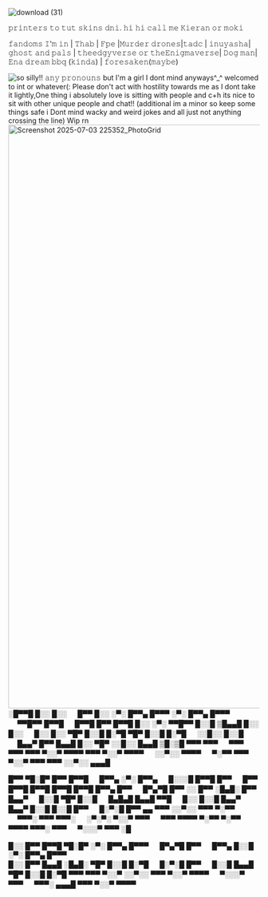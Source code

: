 ![download (31)](https://github.com/user-attachments/assets/aa6efd93-6c2a-4fe2-96c9-8a7a6a62930d)



  
𝚙𝚛𝚒𝚗𝚝𝚎𝚛𝚜 𝚝𝚘 𝚝𝚞𝚝 𝚜𝚔𝚒𝚗𝚜 𝚍𝚗𝚒.   𝚑𝚒 𝚑𝚒 𝚌𝚊𝚕𝚕 𝚖𝚎 𝙺𝚒𝚎𝚛𝚊𝚗 𝚘𝚛 𝚖𝚘𝚔𝚒
            

 𝚏𝚊𝚗𝚍𝚘𝚖𝚜 𝙸'𝚖 𝚒𝚗 | 𝚃𝚑𝚊𝚋 | 𝙵𝚙𝚎 |𝙼𝚞𝚛𝚍𝚎𝚛 𝚍𝚛𝚘𝚗𝚎𝚜|𝚝𝚊𝚍𝚌 | 𝚒𝚗𝚞𝚢𝚊𝚜𝚑𝚊| 𝚐𝚑𝚘𝚜𝚝 𝚊𝚗𝚍 𝚙𝚊𝚕𝚜 | 𝚝𝚑𝚎𝚎𝚍𝚐𝚢𝚟𝚎𝚛𝚜𝚎 𝚘𝚛 𝚝𝚑𝚎𝙴𝚗𝚒𝚐𝚖𝚊𝚟𝚎𝚛𝚜𝚎| 𝙳𝚘𝚐 𝚖𝚊𝚗|𝙴𝚗𝚊 𝚍𝚛𝚎𝚊𝚖 𝚋𝚋𝚚 (𝚔𝚒𝚗𝚍𝚊) | 𝚏𝚘𝚛𝚎𝚜𝚊𝚔𝚎𝚗(𝚖𝚊𝚢𝚋𝚎)

![so silly!!](https://github.com/user-attachments/assets/52d9686b-e362-4836-b8ac-acf42fbfb062)
 𝚊𝚗𝚢 𝚙𝚛𝚘𝚗𝚘𝚞𝚗𝚜 but  I'm a girl I dont mind anyways^_^ welcomed to int or whatever(:
Please don't act with hostility towards me as I dont take it lightly,One thing i absolutely love is sitting with people and c+h its nice to sit with other unique people and chat!! (additional im a minor so keep some things safe i Dont mind wacky and weird jokes and all just not anything crossing the line)
Wip rn  <img width="1920" height="1170" alt="Screenshot 2025-07-03 225352_PhotoGrid" src="https://github.com/user-attachments/assets/6035431f-bdc8-4d66-9571-d80791c97ad9" /> 
░█▀▀█ █░░ █░░ 　 █▀▀ █░░ ░▀░ █▀▀▄ █▀▀▀ ░▀░ █▀▀▄ █▀▀▀ 　 ▀▀█▀▀ █▀▀█ 　 █▀▀█ █▀▀ █▀▀█ █░░ ░▀░ ▀▀█▀▀ █░░█ 
▒█▄▄█ █░░ █░░ 　 █░░ █░░ ▀█▀ █░░█ █░▀█ ▀█▀ █░░█ █░▀█ 　 ░░█░░ █░░█ 　 █▄▄▀ █▀▀ █▄▄█ █░░ ▀█▀ ░░█░░ █▄▄█ 
▒█░▒█ ▀▀▀ ▀▀▀ 　 ▀▀▀ ▀▀▀ ▀▀▀ ▀░░▀ ▀▀▀▀ ▀▀▀ ▀░░▀ ▀▀▀▀ 　 ░░▀░░ ▀▀▀▀ 　 ▀░▀▀ ▀▀▀ ▀░░▀ ▀▀▀ ▀▀▀ ░░▀░░ ▄▄▄█ 

█▀▀ ▀█░█▀ █▀▀ █▀▀█ 　 █▀▀▄ ░▀░ █▀▀▄ 　 █░░░█ █▀▀█ █▀▀ 　 █▀▀ █▀▀█ █▀▀█ █▀▀█ █▀▀█ █▀▀▄ █▀▀ 　 █▀▄▀█ █▀▀ ░░ 
█▀▀ ░█▄█░ █▀▀ █▄▄▀ 　 █░░█ ▀█▀ █░░█ 　 █▄█▄█ █▄▄█ ▀▀█ 　 █░░ █░░█ █▄▄▀ █▄▄▀ █░░█ █░░█ █▀▀ 　 █░▀░█ █▀▀ ▄▄ 
▀▀▀ ░░▀░░ ▀▀▀ ▀░▀▀ 　 ▀▀▀░ ▀▀▀ ▀▀▀░ 　 ░▀░▀░ ▀░░▀ ▀▀▀ 　 ▀▀▀ ▀▀▀▀ ▀░▀▀ ▀░▀▀ ▀▀▀▀ ▀▀▀░ ▀▀▀ 　 ▀░░░▀ ▀▀▀ ░█ 

█░░ █▀▀ █▀▀█ ▀█░█▀ ░▀░ █▀▀▄ █▀▀▀ 　 █▀▄▀█ █▀▀ 　 █▀▀▄ █░░█ ░▀░ █▀▀▄ █▀▀▀                                                                                                
█░░ █▀▀ █▄▄█ ░█▄█░ ▀█▀ █░░█ █░▀█ 　 █░▀░█ █▀▀ 　 █░░█ █▄▄█ ▀█▀ █░░█ █░▀█ 
▀▀▀ ▀▀▀ ▀░░▀ ░░▀░░ ▀▀▀ ▀░░▀ ▀▀▀▀ 　 ▀░░░▀ ▀▀▀ 　 ▀▀▀░ ▄▄▄█ ▀▀▀ ▀░░▀ ▀▀▀▀  

